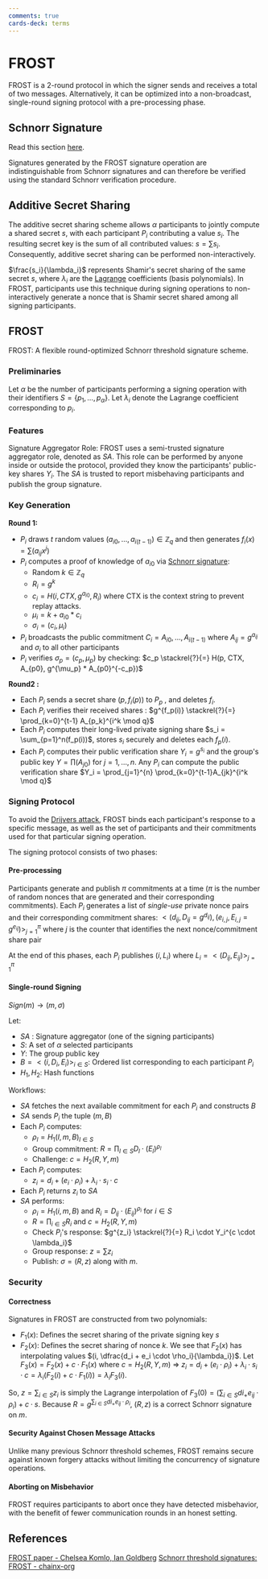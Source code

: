 ```yaml
---
comments: true
cards-deck: terms
---
```


# FROST []()

FROST is a 2-round protocol in which the signer sends and receives a total of two messages. Alternatively, it can be optimized into a
non-broadcast, single-round signing protocol with a pre-processing phase.

[](1724428296761)

## Schnorr Signature

Read this section [here](./schnorr_signature.md).

Signatures generated by the FROST signature operation are indistinguishable from Schnorr signatures and can therefore be verified
using the standard Schnorr verification procedure.

## Additive Secret Sharing []()

The additive secret sharing scheme allows $\alpha$ participants to jointly compute a shared secret $s$, with each participant $P_i$
contributing a value $s_i$. The resulting secret key is the sum of all contributed values: $s = \sum s_i$. Consequently, additive
secret sharing can be performed non-interactively.

$\frac{s_i}{\lambda_i}$ represents Shamir's secret sharing of the same secret $s$, where $\lambda_i$ are the
[Lagrange](./lagrange_interpolation.md) coefficients (basis polynomials). In FROST, participants use this technique during signing
operations to non-interactively generate a nonce that is Shamir secret shared among all signing participants.

## FROST

FROST: A flexible round-optimized Schnorr threshold signature scheme.

### Preliminaries

Let $\alpha$ be the number of participants performing a signing operation with their identifiers
$S = \lbrace p_1, \dots, p_\alpha \rbrace$. Let $\lambda_i$ denote the Lagrange coefficient corresponding to $p_i$.

### Features

Signature Aggregator Role: FROST uses a semi-trusted signature aggregator role, denoted as $SA$. This role can be performed by anyone
inside or outside the protocol, provided they know the participants' public-key shares $Y_i$. The $SA$ is trusted to report
misbehaving participants and publish the group signature.

### Key Generation

**Round 1:**

- $P_i$ draws $t$ random values $(a _ {i0},\dots, a _ {i(t-1)}) \in \mathbb{Z}_q$ and then generates $f_i(x) = \sum(a _ {ij}x ^ j)$
- $P_i$ computes a proof of knowledge of $a_{i0}$ via [Schnorr signature](./schnorr_signature.md):
  - Random $k \in \mathbb{Z}_q$
  - $R_i = g^k$
  - $c_i = H(i, CTX, g^{a_{i0}}, R_i)$ where CTX is the context string to prevent replay attacks.
  - $\mu_i = k + a_{i0} * c_i$
  - $\sigma_i = (c_i, \mu_i)$
- $P_i$ broadcasts the public commitment $C_i = {A_{i0},...,A_{i(t-1)}}$ where $A_{ij} = g^{a_{ij}}$ and $\sigma_i$ to all other
  participants
- $P_i$ verifies $\sigma_p = (c_p, \mu_p)$ by checking:  $c_p \stackrel{?}{=} H(p, CTX, A_{p0}, g^{\mu_p} * A_{p0}^{-c_p})$

**Round2 :**

- Each $P_i$ sends a secret share $(p, f_i(p))$ to $P_p$ , and deletes $f_i$.
- Each $P_i$ verifies their received shares : $g^{f_p(i)} \stackrel{?}{=} \prod_{k=0}^{t-1} A_{p_k}^{i^k \mod q}$
- Each $P_i$ computes their long-lived private signing share $s_i = \sum_{p=1}^n(f_p(i))$,  stores $s_i$ securely
  and deletes each $f_p(i)$.
- Each $P_i$ computes their public verification share $Y_i = g^{s_i}$ and the group's public key $Y = \prod(A_{j0})$ for
  $j = 1,\dots,n$. Any $P_i$ can compute the public verification share  $Y_i = \prod_{j=1}^{n} \prod_{k=0}^{t-1}A_{jk}^{i^k \mod q}$

### Signing Protocol

To avoid the [Drijvers attack](https://eprint.iacr.org/2018/417), FROST binds each participant's response to a specific message, as
well as the set of participants and their commitments used for that particular signing operation.

The signing protocol consists of two phases:

#### Pre-processing

Participants generate and publish $\pi$ commitments at a time ($\pi$ is the number of random nonces that are generated and their
corresponding commitments).
Each $P_i$ generates a list of *single-use* private nonce pairs and their corresponding commitment shares:
$<(d_{ij}, D_{ij}=g^{d_{ij}}), (e_{i,j}, E_{i, j} = g^{e_{ij}})>_{j=1}^\pi$
where $j$ is the counter that identifies the next nonce/commitment share pair

At the end of this phases, each $P_i$ publishes $(i, L_i)$ where $L_i = <(D_{ij}, E_{ij})>_{j=1}^{\pi}$

#### Single-round Signing

$Sign(m) \to (m, \sigma)$

Let:

- $SA$ : Signature aggregator (one of the signing participants)
- $S$: A set of $\alpha$ selected participants
- $Y$: The group public key
- $B = <(i, D_i, E_i)>_{i \in S}$: Ordered list corresponding to each participant $P_i$
- $H_1, H_2$: Hash functions

Workflows:

- $SA$ fetches the next available commitment for each $P_i$ and constructs $B$
- $SA$ sends $P_i$ the tuple $(m, B)$
- Each $P_i$ computes:
  - $\rho_l = H_1(l, m, B)_{l \in S}$
  - Group commitment: $R = \prod_{l \in S}D_l \cdot (E_l)^{\rho_l}$
  - Challenge: $c = H_2(R, Y, m)$
- Each $P_i$ computes:
  - $z_i = d_i + (e_i \cdot \rho_i) + \lambda_i \cdot s_i \cdot c$
- Each $P_i$ returns $z_i$ to $SA$
- $SA$ performs:
  - $\rho_i = H_1(i, m, B)$ and $R_i = D_{ij} \cdot (E_{ij})^{\rho_i}$ for $i \in S$
  - $R = \prod_{i∈S}R_i$  and $c = H_2(R, Y, m)$
  - Check $P_i$'s response: $g^{z_i} \stackrel{?}{=} R_i \cdot Y_i^{c \cdot \lambda_i}$
  - Group response: $z = \sum z_i$
  - Publish: $\sigma = (R, z)$ along with $m$.

### Security

#### Correctness

Signatures in FROST are constructed from two polynomials:

- $F_1(x)$: Defines the secret sharing of the private signing key $s$
- $F_2(x)$: Defines the secret sharing of nonce $k$.
We see that $F_2(x)$ has interpolating values $(i, \dfrac{d_i + e_i \cdot \rho_i}{\lambda_i})$.
Let $F_3(x) = F_2(x) + c \cdot F_1(x)$ where $c = H_2(R, Y, m)$
=> $z_i = d_i + (e_i\cdot \rho_i) + \lambda_i \cdot s_i \cdot c = \lambda_i(F_2(i) + c \cdot F_1(i)) = \lambda_i F_3(i)$.

So, $z = \sum_{i \in S}z_i$ is simply the Lagrange interpolation of $F_3(0) = (\sum_{i\in S} di_ + e_{ij} · \rho_i) + c · s$. Because
$R= g^{\sum_{i\in S} di_ + e_{ij} · \rho_i}$,  $(R, z)$ is a correct Schnorr signature on $m$.

#### Security Against Chosen Message Attacks

Unlike many previous Schnorr threshold schemes, FROST remains secure against known forgery attacks without limiting the concurrency of
signature operations.

#### Aborting on Misbehavior

FROST requires participants to abort once they have detected misbehavior, with the benefit of fewer communication rounds in an honest
setting.

## References

[FROST paper - Chelsea Komlo, Ian Goldberg](https://eprint.iacr.org/2020/852.pdf)
[Schnorr threshold signatures: FROST - chainx-org](https://github.com/chainx-org/chainx-technical-archive/tree/main/LiuBinXiao/Taproot)

